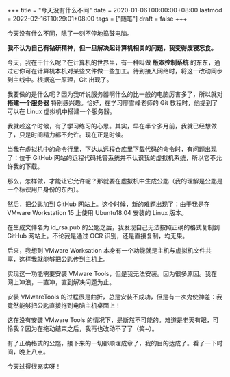 +++
title = "今天没有什么不同"
date = 2020-01-06T00:00:00+08:00
lastmod = 2022-02-16T10:29:01+08:00
tags = ["随笔"]
draft = false
+++

今天没有什么不同，除了一刻不停地捣鼓电脑。

**我不认为自己有钻研精神，但一旦解决起计算机相关的问题，我变得废寝忘食。**

今天，我在干什么呢？在计算机的世界里，有一种叫做 **版本控制系统** 的东东，通过它你可在计算机本机对某些文件做一些加工。待到接入网络时，将这一改动同步到主线中。根据这一原理，Git 出现了。

我要做的是什么呢？因为我听说服务器啊什么的比一般的电脑厉害多了，所以就对 **搭建一个服务器** 特别感兴趣。恰好，在学习廖雪峰老师的 Git 教程时，他提到了可以在 Linux 虚拟机中搭建一个服务器。

我就趁这个时候，有了学习练习的心思。其实，早在半个多月前，我就已经想做了，只是时间精力都不允许。现在正是时候。

当我在虚拟机中的命令行里，下达从远程仓库里下载代码的命令时，有问题出现了：位于 GitHub 网站的远程代码托管系统并不认识我的虚拟机系统，所以它不允许我的下载。

那么，怎样做，才能让它允许呢？那就要在虚拟机中生成公匙（我的理解是公匙是一个标识用户身份的东西）。

然后，把公匙加到 GitHub 网站上。这个时候，新的难题出现了：由于我是在 VMware Workstation 15 上使用 Ubuntu18.04 安装的 Linux 版本。

在生成文件名为 id_rsa.pub 的公匙之后，我发现自己无法按照正确的格式复制到 GitHub 网站上。不论我是通过 OCR 识别，还是直接复制，均无果。

后来，我想到 VMware Worksation 本身有一个功能就是主机与虚拟机文件共享，这样我就能够把公匙传到主机上。

实现这一功能需要安装 VMware Tools，但是我无法安装。因为很多原因。我在网上冲浪，一直冲，直到解决问题为止。

安装 VMwareTools 的过程很是曲折，总是安装不成功，但是有一次鬼使神差：我竟然能够把公匙直接拖到电脑主机桌面上！

这在没有安装 VMware Tools 的情况下，是断然不可能的。难道是老天有眼，可怜我？因为在拖动结束之后，我再也改动不了了（笑~）。

有了正确格式的公匙，接下来的一切都顺理成章了，我的目的达成了。看了一下时间，晚上八点。

今天过得很充实呀！